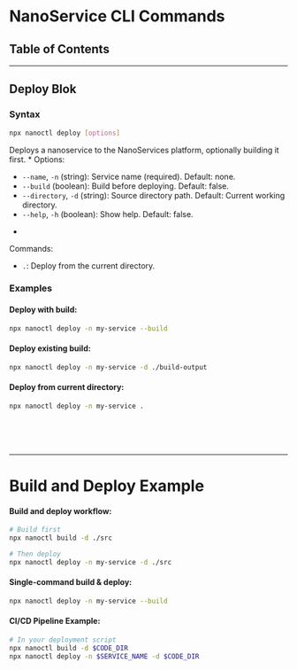 # NanoService CLI Commands

## Table of Contents

---

## Deploy Blok 

### Syntax
```bash
npx nanoctl deploy [options]
```


 Deploys a nanoservice to the NanoServices platform, optionally building it first.
 *
 Options:
 - `--name`, `-n` (string): Service name (required). Default: none.
 - `--build` (boolean): Build before deploying. Default: false.
 - `--directory`, `-d` (string): Source directory path. Default: Current working directory.
 - `--help`, `-h` (boolean): Show help. Default: false.
 *
 Commands:
 - `.`: Deploy from the current directory.

### Examples

#### Deploy with build:
```bash
npx nanoctl deploy -n my-service --build
```

#### Deploy existing build:
```bash
npx nanoctl deploy -n my-service -d ./build-output
```

#### Deploy from current directory:
```bash
npx nanoctl deploy -n my-service .
```

<br />
<br />
<br />

---
# Build and Deploy Example

#### Build and deploy workflow:
```bash
# Build first
npx nanoctl build -d ./src

# Then deploy
npx nanoctl deploy -n my-service -d ./src
```

#### Single-command build & deploy:
```bash
npx nanoctl deploy -n my-service --build
```

#### CI/CD Pipeline Example:
```bash
# In your deployment script
npx nanoctl build -d $CODE_DIR
npx nanoctl deploy -n $SERVICE_NAME -d $CODE_DIR
```